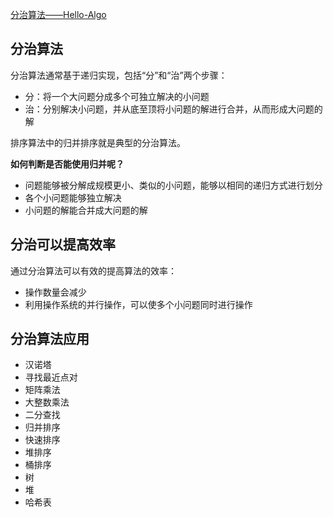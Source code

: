 [分治算法——Hello-Algo](https://www.hello-algo.com/chapter_divide_and_conquer/divide_and_conquer/)

## 分治算法

分治算法通常基于递归实现，包括“分”和“治”两个步骤：

- 分：将一个大问题分成多个可独立解决的小问题
- 治：分别解决小问题，并从底至顶将小问题的解进行合并，从而形成大问题的解

排序算法中的归并排序就是典型的分治算法。

**如何判断是否能使用归并呢？**

- 问题能够被分解成规模更小、类似的小问题，能够以相同的递归方式进行划分
- 各个小问题能够独立解决
- 小问题的解能合并成大问题的解

## 分治可以提高效率

通过分治算法可以有效的提高算法的效率：

- 操作数量会减少
- 利用操作系统的并行操作，可以使多个小问题同时进行操作

## 分治算法应用

- 汉诺塔
- 寻找最近点对
- 矩阵乘法
- 大整数乘法
- 二分查找
- 归并排序
- 快速排序
- 堆排序
- 桶排序
- 树
- 堆
- 哈希表
